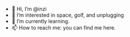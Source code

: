 - 👋 Hi, I’m @inzi
- 👀 I’m interested in space, golf, and unplugging
- 🌱 I’m currently learning.
- 📫 How to reach me: you can find me here.

<!---
inzi/inzi is a ✨ special ✨ repository because its `README.md` (this file) appears on your GitHub profile.
You can click the Preview link to take a look at your changes.
--->
